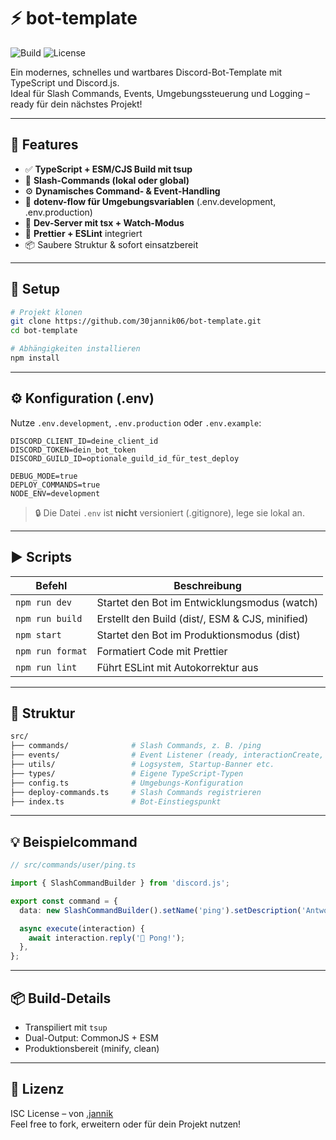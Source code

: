 # ⚡ bot-template

![Build](https://img.shields.io/github/actions/workflow/status/30jannik06/dc-bot-template/ci.yml?branch=main)
![License](https://img.shields.io/github/license/30jannik06/dc-bot-template)

Ein modernes, schnelles und wartbares Discord-Bot-Template mit TypeScript und Discord.js.  
Ideal für Slash Commands, Events, Umgebungssteuerung und Logging – ready für dein nächstes Projekt!

---

## 🚀 Features

- ✅ **TypeScript + ESM/CJS Build mit tsup**
- 🧹 **Slash-Commands (lokal oder global)**
- ⚙️ **Dynamisches Command- & Event-Handling**
- 🌱 **dotenv-flow für Umgebungsvariablen** (.env.development, .env.production)
- 🧪 **Dev-Server mit tsx + Watch-Modus**
- 🧺 **Prettier + ESLint** integriert
- 📦 Saubere Struktur & sofort einsatzbereit

---

## 💠 Setup

```bash
# Projekt klonen
git clone https://github.com/30jannik06/bot-template.git
cd bot-template

# Abhängigkeiten installieren
npm install
```

---

## ⚙️ Konfiguration (.env)

Nutze `.env.development`, `.env.production` oder `.env.example`:

```env
DISCORD_CLIENT_ID=deine_client_id
DISCORD_TOKEN=dein_bot_token
DISCORD_GUILD_ID=optionale_guild_id_für_test_deploy

DEBUG_MODE=true
DEPLOY_COMMANDS=true
NODE_ENV=development
```

> 🔒 Die Datei `.env` ist **nicht** versioniert (.gitignore), lege sie lokal an.

---

## ▶️ Scripts

| Befehl           | Beschreibung                                    |
| ---------------- | ----------------------------------------------- |
| `npm run dev`    | Startet den Bot im Entwicklungsmodus (watch)    |
| `npm run build`  | Erstellt den Build (dist/, ESM & CJS, minified) |
| `npm start`      | Startet den Bot im Produktionsmodus (dist)      |
| `npm run format` | Formatiert Code mit Prettier                    |
| `npm run lint`   | Führt ESLint mit Autokorrektur aus              |

---

## 📁 Struktur

```bash
src/
├── commands/              # Slash Commands, z. B. /ping
├── events/                # Event Listener (ready, interactionCreate, etc.)
├── utils/                 # Logsystem, Startup-Banner etc.
├── types/                 # Eigene TypeScript-Typen
├── config.ts              # Umgebungs-Konfiguration
├── deploy-commands.ts     # Slash Commands registrieren
├── index.ts               # Bot-Einstiegspunkt
```

---

## 💡 Beispielcommand

```ts
// src/commands/user/ping.ts

import { SlashCommandBuilder } from 'discord.js';

export const command = {
  data: new SlashCommandBuilder().setName('ping').setDescription('Antwortet mit Pong!'),

  async execute(interaction) {
    await interaction.reply('🏓 Pong!');
  },
};
```

---

## 📦 Build-Details

- Transpiliert mit `tsup`
- Dual-Output: CommonJS + ESM
- Produktionsbereit (minify, clean)

---

## 📝 Lizenz

ISC License – von [.jannik](https://github.com/30jannik06)  
Feel free to fork, erweitern oder für dein Projekt nutzen!
